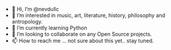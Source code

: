 - 👋 Hi, I’m @nevdullc
- 👀 I’m interested in music, art, literature, history, philosophy and antropology.
- 🌱 I’m currently learning Python
- 💞️ I’m looking to collaborate on any Open Source projects.
- 📫 How to reach me ... not sure about this yet.. stay tuned.

<!---
nevdullc/nevdullc is a ✨ special ✨ repository because its `README.md` (this file) appears on your GitHub profile.
You can click the Preview link to take a look at your changes.
--->
